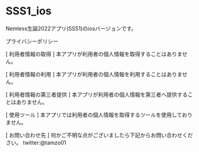 # SSS1_ios
Nemless生誕2022アプリ(SSS1)のiosバージョンです。

プライバシーポリシー

[ 利用者情報の取得 ] 
本アプリが利用者の個人情報を取得することはありません。 

[ 利用者情報の利用 ] 
本アプリが利用者の個人情報を利用することはありません。 

[ 利用者情報の第三者提供 ] 
本アプリが利用者の個人情報を第三者へ提供することはありません。 

[ 使用ツール ] 
本アプリでは利用者の個人情報を取得するツールを使用しておりません。

[ お問い合わせ先 ] 
何かご不明な点がございましたら下記からお問い合わせください。 
twitter:@tamzo01

